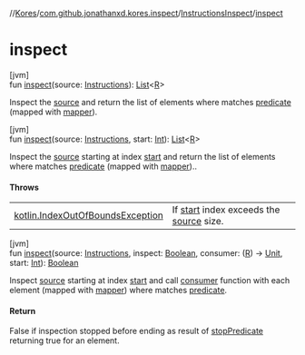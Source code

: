 //[Kores](../../../index.md)/[com.github.jonathanxd.kores.inspect](../index.md)/[InstructionsInspect](index.md)/[inspect](inspect.md)

# inspect

[jvm]\
fun [inspect](inspect.md)(source: [Instructions](../../com.github.jonathanxd.kores/-instructions/index.md)): [List](https://kotlinlang.org/api/latest/jvm/stdlib/kotlin.collections/-list/index.html)<[R](index.md)>

Inspect the [source](inspect.md) and return the list of elements where matches [predicate](predicate.md) (mapped with [mapper](mapper.md)).

[jvm]\
fun [inspect](inspect.md)(source: [Instructions](../../com.github.jonathanxd.kores/-instructions/index.md), start: [Int](https://kotlinlang.org/api/latest/jvm/stdlib/kotlin/-int/index.html)): [List](https://kotlinlang.org/api/latest/jvm/stdlib/kotlin.collections/-list/index.html)<[R](index.md)>

Inspect the [source](inspect.md) starting at index [start](inspect.md) and return the list of elements where matches [predicate](predicate.md) (mapped with [mapper](mapper.md))..

#### Throws

| | |
|---|---|
| [kotlin.IndexOutOfBoundsException](https://kotlinlang.org/api/latest/jvm/stdlib/kotlin/-index-out-of-bounds-exception/index.html) | If [start](inspect.md) index exceeds the [source](inspect.md) size. |

[jvm]\
fun [inspect](inspect.md)(source: [Instructions](../../com.github.jonathanxd.kores/-instructions/index.md), inspect: [Boolean](https://kotlinlang.org/api/latest/jvm/stdlib/kotlin/-boolean/index.html), consumer: ([R](index.md)) -> [Unit](https://kotlinlang.org/api/latest/jvm/stdlib/kotlin/-unit/index.html), start: [Int](https://kotlinlang.org/api/latest/jvm/stdlib/kotlin/-int/index.html)): [Boolean](https://kotlinlang.org/api/latest/jvm/stdlib/kotlin/-boolean/index.html)

Inspect [source](inspect.md) starting at index [start](inspect.md) and call [consumer](inspect.md) function with each element (mapped with [mapper](mapper.md)) where matches [predicate](predicate.md).

#### Return

False if inspection stopped before ending as result of [stopPredicate](stop-predicate.md) returning true for an element.
